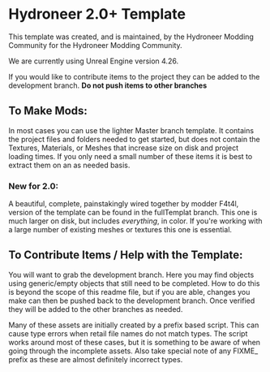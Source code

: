 # Hydroneer 2.0+ Template

This template was created, and is maintained, by the Hydroneer Modding Community for the Hydroneer Modding Community.

We are currently using Unreal Engine version 4.26. 

If you would like to contribute items to the project they can be added to the development branch. **Do not push items to other branches**



## To Make Mods:

In most cases you can use the lighter Master branch template. It contains the project files and folders needed to get started, but does not contain the Textures, Materials, or Meshes that increase size on disk and project loading times. If you only need a small number of these items it is best to extract them on an as needed basis.

### New for 2.0:
A beautiful, complete, painstakingly wired together by modder F4t4l, version of the template can be found in the fullTemplat branch. This one is much larger on disk, but includes *everything*, in color. If you're working with a large number of existing meshes or textures this one is essential.

## To Contribute Items / Help with the Template:

You will want to grab the development branch. Here you may find objects using generic/empty objects that still need to be completed. How to do this is beyond the scope of this readme file, but if you are able, changes you make can then be pushed back to the development branch. Once verified they will be added to the other branches as needed.

Many of these assets are initially created by a prefix based script. This can cause type errors when retail file names do not match types. The script works around most of these cases, but it is something to be aware of when going through the incomplete assets. Also take special note of any FIXME_ prefix as these are almost definitely incorrect types.
